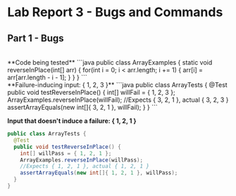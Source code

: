 # Lab Report 3 - Bugs and Commands

## Part 1 - Bugs

<br>
**Code being tested**
```java
public class ArrayExamples {
  static void reverseInPlace(int[] arr) {
    for(int i = 0; i < arr.length; i += 1) {
      arr[i] = arr[arr.length - i - 1];
    }
  }
}
```

 
<br>
**Failure-inducing input: { 1, 2, 3 }**
```java
public class ArrayTests {
  @Test 
  public void testReverseInPlace() {
    int[] willFail = { 1, 2, 3 }; 
    ArrayExamples.reverseInPlace(willFail);
    //Expects { 3, 2, 1 }, actual { 3, 2, 3 }
    assertArrayEquals(new int[]{ 3, 2, 1 }, willFail); 
  }
}
```

 

**Input that doesn't induce a failure: { 1, 2, 1 }**
```java
public class ArrayTests {
  @Test 
  public void testReverseInPlace() {
    int[] willPass = { 1, 2, 1 }; 
    ArrayExamples.reverseInPlace(willPass);
    //Expects { 1, 2, 1 }, actual { 1, 2, 1 }
    assertArrayEquals(new int[]{ 1, 2, 1 }, willPass); 
  }
}
```
